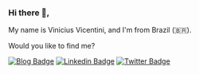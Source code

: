 
### Hi there 👋,

My name is Vinicius Vicentini, and I'm from Brazil (🇧🇷). 
<!-- I work as a Software Engineer at [Foton](https://fotontech.io/) -->

Would you like to find me?

[![Blog Badge](https://img.shields.io/badge/Blog-viniciusvicentini.com-5968d4?style=flat-square)](https://viniciusvicentini.com/)
[![Linkedin Badge](https://img.shields.io/badge/-LinkedIn-blue?style=flat-square&logo=Linkedin&logoColor=fff)](https://www.linkedin.com/in/viniciushvc/)
[![Twitter Badge](https://img.shields.io/badge/-Twitter-1ca0f1?style=flat-square&labelColor=1ca0f1&logo=twitter&logoColor=fff)](https://twitter.com/viniciushvc)

